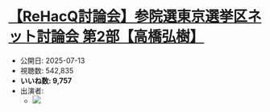 # [【ReHacQ討論会】参院選東京選挙区ネット討論会 第2部【高橋弘樹】](https://www.youtube.com/watch?v=wnkvmWVE_f8)
-   公開日: 2025-07-13
-   視聴数: 542,835
-   **いいね数: 9,757**
-   出演者: 
    - [![](https://img.youtube.com/vi/wnkvmWVE_f8/hqdefault.jpg)](https://www.youtube.com/watch?v=wnkvmWVE_f8)
